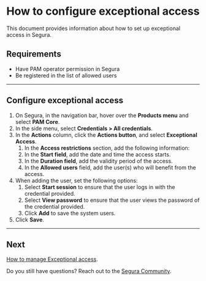 # How to configure exceptional access

This document provides information about how to set up exceptional access in Segura.

## Requirements

* Have PAM operator permission in Segura
* Be registered in the list of allowed users

---
## Configure exceptional access

1. On Segura, in the navigation bar, hover over the **Products menu** and select **PAM Core**.
2. In the side menu, select **Credentials > All credentials**.
3. In the **Actions** column, click the **Actions button**, and select **Exceptional Access**.
    1. In the **Access restrictions** section, add the following information:
    2. In the **Start field**, add the date and time the access starts.
    3. In the **Duration field**, add the validity period of the access.
    4. In the **Allowed users** field, add the user(s) who will benefit from the access.
4. When adding the user, set the following options:
    1. Select **Start session** to ensure that the user logs in with the credential provided.
    2. Select **View password** to ensure that the user views the password of the credential provided.
    3. Click **Add** to save the system users.
5. Click **Save**.

***
## Next
[How to manage Exceptional access](/v4/docs/pam-session-how-to-manage-exceptional-access).

Do you still have questions? Reach out to the [Segura Community](https://community.Segura.io/).
